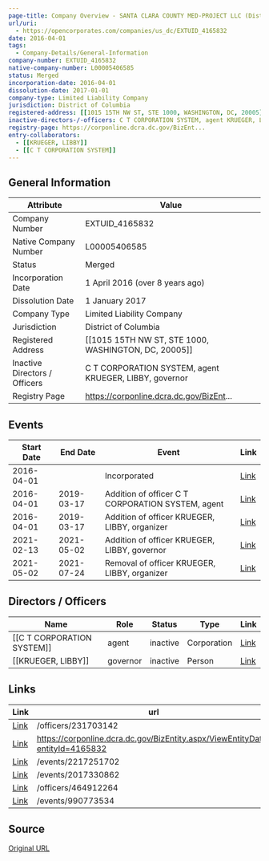 ```yaml
---
page-title: Company Overview - SANTA CLARA COUNTY MED-PROJECT LLC (District of Columbia - EXTUID_4165832)
url/uri:
  - https://opencorporates.com/companies/us_dc/EXTUID_4165832
date: 2016-04-01
tags:
  - Company-Details/General-Information
company-number: EXTUID_4165832
native-company-number: L00005406585
status: Merged
incorporation-date: 2016-04-01
dissolution-date: 2017-01-01
company-type: Limited Liability Company
jurisdiction: District of Columbia
registered-address: [[1015 15TH NW ST, STE 1000, WASHINGTON, DC, 20005]]
inactive-directors-/-officers: C T CORPORATION SYSTEM, agent KRUEGER, LIBBY, governor
registry-page: https://corponline.dcra.dc.gov/BizEnt...
entry-collaborators:
  - [[KRUEGER, LIBBY]]
  - [[C T CORPORATION SYSTEM]]
---
```


## General Information
| Attribute          | Value                                       |
|--------------------|---------------------------------------------|
| Company Number     | EXTUID_4165832                              |
| Native Company Number | L00005406585                                |
| Status             | Merged                                      |
| Incorporation Date | 1 April 2016 (over 8 years ago)             |
| Dissolution Date   | 1 January 2017                              |
| Company Type       | Limited Liability Company                   |
| Jurisdiction       | District of Columbia                        |
| Registered Address | [[1015 15TH NW ST, STE 1000, WASHINGTON, DC, 20005]] |
| Inactive Directors / Officers | C T CORPORATION SYSTEM, agent KRUEGER, LIBBY, governor |
| Registry Page      | https://corponline.dcra.dc.gov/BizEnt...    |

## Events

| Start Date | End Date   | Event                                                   | Link |
|------------|------------|-------------------------------------------------------|------|
| 2016-04-01 |            | Incorporated                                            | [Link](https://opencorporates.com/events/990773582) |
| 2016-04-01 | 2019-03-17 | Addition of officer C T CORPORATION SYSTEM, agent       | [Link](https://opencorporates.com/events/990773513) |
| 2016-04-01 | 2019-03-17 | Addition of officer KRUEGER, LIBBY, organizer           | [Link](https://opencorporates.com/events/990773534) |
| 2021-02-13 | 2021-05-02 | Addition of officer KRUEGER, LIBBY, governor            | [Link](https://opencorporates.com/events/2017330862) |
| 2021-05-02 | 2021-07-24 | Removal of officer KRUEGER, LIBBY, organizer            | [Link](https://opencorporates.com/events/2217251702) |

## Directors / Officers
| Name                 | Role            | Status     | Type        | Link |
|----------------------|-----------------|------------|-------------|------|
| [[C T CORPORATION SYSTEM]] | agent           | inactive   | Corporation | [Link](https://opencorporates.com/officers/231703142) |
| [[KRUEGER, LIBBY]]   | governor        | inactive   | Person      | [Link](https://opencorporates.com/officers/464912264) |

## Links
| Link   | url                            
|--------|--------------------------------|
| [Link](/officers/231703142) |/officers/231703142           |
| [Link](https://corponline.dcra.dc.gov/BizEntity.aspx/ViewEntityData?entityId=4165832) |https://corponline.dcra.dc.gov/BizEntity.aspx/ViewEntityData?entityId=4165832|
| [Link](/events/2217251702) |/events/2217251702            |
| [Link](/events/2017330862) |/events/2017330862            |
| [Link](/officers/464912264) |/officers/464912264           |
| [Link](/events/990773534) |/events/990773534             |

## Source
[Original URL](https://opencorporates.com/companies/us_dc/EXTUID_4165832)

